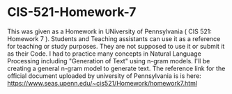 # CIS-521-Homework-7

This was given as a Homework in UNiversity of Pennsylvania ( CIS 521: Homework 7 ). Students and Teaching assistants can use it as a reference for teaching or study purposes. They are not supposed to use it or submit it as their Code. I had to practice many concepts in Natural Language Processing including "Generation of Text" using n-gram models. I'll be creating a general n-gram model to generate text. The reference link for the official document uploaded by university of Pennsylvania is is here: https://www.seas.upenn.edu/~cis521/Homework/homework7.html
